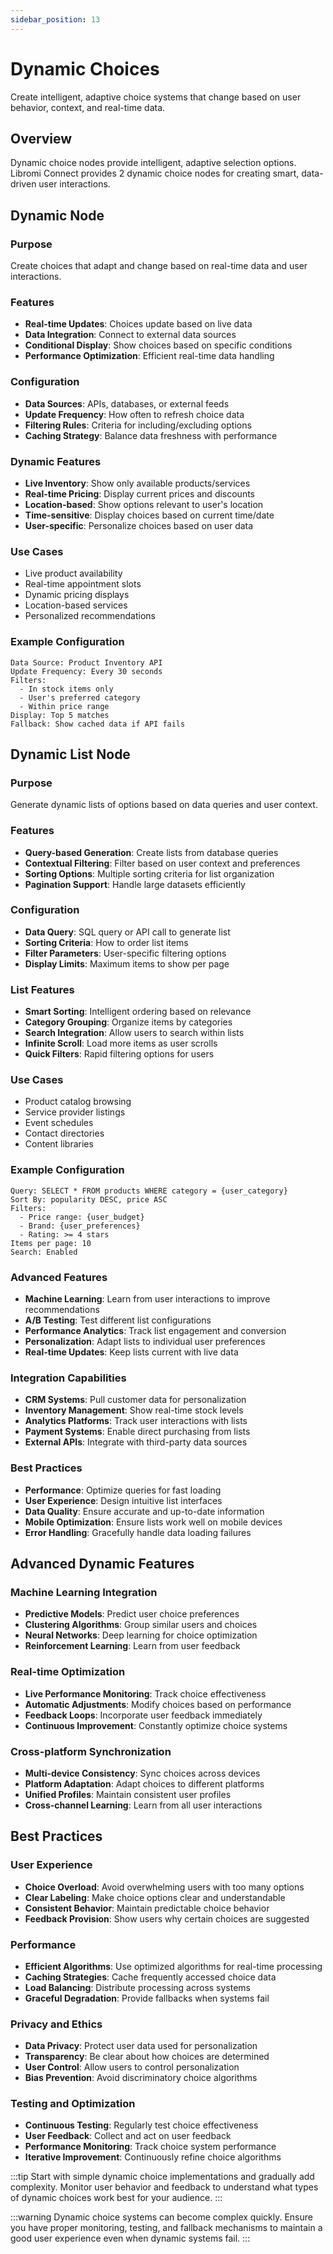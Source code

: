 ```yaml
---
sidebar_position: 13
---
```


# Dynamic Choices

Create intelligent, adaptive choice systems that change based on user behavior, context, and real-time data.

## Overview

Dynamic choice nodes provide intelligent, adaptive selection options. Libromi Connect provides 2 dynamic choice nodes for creating smart, data-driven user interactions.

## Dynamic Node

### Purpose
Create choices that adapt and change based on real-time data and user interactions.

### Features
- **Real-time Updates**: Choices update based on live data
- **Data Integration**: Connect to external data sources
- **Conditional Display**: Show choices based on specific conditions
- **Performance Optimization**: Efficient real-time data handling

### Configuration
- **Data Sources**: APIs, databases, or external feeds
- **Update Frequency**: How often to refresh choice data
- **Filtering Rules**: Criteria for including/excluding options
- **Caching Strategy**: Balance data freshness with performance

### Dynamic Features
- **Live Inventory**: Show only available products/services
- **Real-time Pricing**: Display current prices and discounts
- **Location-based**: Show options relevant to user's location
- **Time-sensitive**: Display choices based on current time/date
- **User-specific**: Personalize choices based on user data

### Use Cases
- Live product availability
- Real-time appointment slots
- Dynamic pricing displays
- Location-based services
- Personalized recommendations

### Example Configuration
```
Data Source: Product Inventory API
Update Frequency: Every 30 seconds
Filters:
  - In stock items only
  - User's preferred category
  - Within price range
Display: Top 5 matches
Fallback: Show cached data if API fails
```

## Dynamic List Node

### Purpose
Generate dynamic lists of options based on data queries and user context.

### Features
- **Query-based Generation**: Create lists from database queries
- **Contextual Filtering**: Filter based on user context and preferences
- **Sorting Options**: Multiple sorting criteria for list organization
- **Pagination Support**: Handle large datasets efficiently

### Configuration
- **Data Query**: SQL query or API call to generate list
- **Sorting Criteria**: How to order list items
- **Filter Parameters**: User-specific filtering options
- **Display Limits**: Maximum items to show per page

### List Features
- **Smart Sorting**: Intelligent ordering based on relevance
- **Category Grouping**: Organize items by categories
- **Search Integration**: Allow users to search within lists
- **Infinite Scroll**: Load more items as user scrolls
- **Quick Filters**: Rapid filtering options for users

### Use Cases
- Product catalog browsing
- Service provider listings
- Event schedules
- Contact directories
- Content libraries

### Example Configuration
```
Query: SELECT * FROM products WHERE category = {user_category}
Sort By: popularity DESC, price ASC
Filters:
  - Price range: {user_budget}
  - Brand: {user_preferences}
  - Rating: >= 4 stars
Items per page: 10
Search: Enabled
```

### Advanced Features
- **Machine Learning**: Learn from user interactions to improve recommendations
- **A/B Testing**: Test different list configurations
- **Performance Analytics**: Track list engagement and conversion
- **Personalization**: Adapt lists to individual user preferences
- **Real-time Updates**: Keep lists current with live data

### Integration Capabilities
- **CRM Systems**: Pull customer data for personalization
- **Inventory Management**: Show real-time stock levels
- **Analytics Platforms**: Track user interactions with lists
- **Payment Systems**: Enable direct purchasing from lists
- **External APIs**: Integrate with third-party data sources

### Best Practices
- **Performance**: Optimize queries for fast loading
- **User Experience**: Design intuitive list interfaces
- **Data Quality**: Ensure accurate and up-to-date information
- **Mobile Optimization**: Ensure lists work well on mobile devices
- **Error Handling**: Gracefully handle data loading failures

## Advanced Dynamic Features

### Machine Learning Integration
- **Predictive Models**: Predict user choice preferences
- **Clustering Algorithms**: Group similar users and choices
- **Neural Networks**: Deep learning for choice optimization
- **Reinforcement Learning**: Learn from user feedback

### Real-time Optimization
- **Live Performance Monitoring**: Track choice effectiveness
- **Automatic Adjustments**: Modify choices based on performance
- **Feedback Loops**: Incorporate user feedback immediately
- **Continuous Improvement**: Constantly optimize choice systems

### Cross-platform Synchronization
- **Multi-device Consistency**: Sync choices across devices
- **Platform Adaptation**: Adapt choices to different platforms
- **Unified Profiles**: Maintain consistent user profiles
- **Cross-channel Learning**: Learn from all user interactions

## Best Practices

### User Experience
- **Choice Overload**: Avoid overwhelming users with too many options
- **Clear Labeling**: Make choice options clear and understandable
- **Consistent Behavior**: Maintain predictable choice behavior
- **Feedback Provision**: Show users why certain choices are suggested

### Performance
- **Efficient Algorithms**: Use optimized algorithms for real-time processing
- **Caching Strategies**: Cache frequently accessed choice data
- **Load Balancing**: Distribute processing across systems
- **Graceful Degradation**: Provide fallbacks when systems fail

### Privacy and Ethics
- **Data Privacy**: Protect user data used for personalization
- **Transparency**: Be clear about how choices are determined
- **User Control**: Allow users to control personalization
- **Bias Prevention**: Avoid discriminatory choice algorithms

### Testing and Optimization
- **Continuous Testing**: Regularly test choice effectiveness
- **User Feedback**: Collect and act on user feedback
- **Performance Monitoring**: Track choice system performance
- **Iterative Improvement**: Continuously refine choice algorithms

:::tip
Start with simple dynamic choice implementations and gradually add complexity. Monitor user behavior and feedback to understand what types of dynamic choices work best for your audience.
:::

:::warning
Dynamic choice systems can become complex quickly. Ensure you have proper monitoring, testing, and fallback mechanisms to maintain a good user experience even when dynamic systems fail.
:::